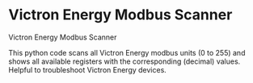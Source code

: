 # Victron Energy Modbus Scanner
 Victron Energy Modbus Scanner

This python code scans all Victron Energy modbus units (0 to 255) and shows all available registers with the corresponding (decimal) values. Helpful to troubleshoot Victron Energy devices.
